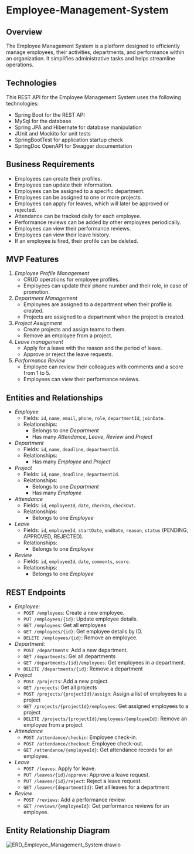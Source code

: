 # Employee-Management-System

## **Overview**
The Employee Management System is a platform designed to efficiently manage employees, their activities, departments, and performance within an organization. It simplifies administrative tasks and helps streamline operations.

## **Technologies**
This REST API for the Employee Management System uses the following technologies:
* Spring Boot for the REST API
* MySql for the database
* Spring JPA and Hibernate for database manipulation
* JUnit and Mockito for unit tests
* SpringBootTest for application startup check
* SpringDoc OpenAPI for Swagger documentation


## **Business Requirements**
* Employees can create their profiles.
* Employees can update their information.
* Employees can be assigned to a specific department.
* Employees can be assigned to one or more projects.
* Employees can apply for leaves, which will later be approved or rejected.
* Attendance can be tracked daily for each employee.
* Performance reviews can be added by other employees periodically.
* Employees can view their performance reviews.
* Employees can view their leave history.
* If an employee is fired, their profile can be deleted.


## **MVP Features**
1. *Employee Profile Management*
    * CRUD operations for employee profiles.
    * Employees can update their phone number and their role, in case of promotion.
2. *Department Management*
    * Employees are assigned to a department when their profile is created.
    * Projects are assigned to a department when the project is created.
3. *Project Assignment*
    * Create projects and assign teams to them.
    * Remove an employee from a project.
4. *Leave management*
    * Apply for a leave with the reason and the period of leave.
    * Approve or reject the leave requests.
5. *Performance Review*
    * Employee can review their colleagues with comments and a score from 1 to 5.
    * Employees can view their performance reviews.


## **Entities and Relationships**
* *Employee*
    * Fields: `id`, `name`, `email`, `phone`, `role`, `departmentId`, `joinDate`.
    * Relationships:
        * Belongs to one *Department*
        * Has many *Attendance*, *Leave*, *Review* and *Project*
* *Department*
    * Fields: `id`, `name`, `deadline`, `departmentId`.
    * Relationships:
        * Has many *Employee* and *Project*
* *Project*
    * Fields: `id`, `name`, `deadline`, `departmentId`.
    * Relationships:
        * Belongs to one *Department*
        * Has many *Employee*
* *Attendance*
    * Fields: `id`, `employeeId`, `date`, `checkIn`, `checkOut`.
    * Relationships:
        * Belongs to one *Employee*
* *Leave*
    * Fields: `id`, `employeeId`, `startDate`, `endDate`, `reason`, `status` (PENDING, APPROVED, REJECTED).
    * Relationships:
        * Belongs to one *Employee*
* *Review*
    * Fields: `id`, `employeeId`, `date`, `comments`, `score`.
    * Relationships:
        * Belongs to one *Employee*

## **REST Endpoints**
* *Employee*:
    * `POST /employees`: Create a new employee.
    * `PUT /employees/{id}`: Update employee details.
    * `GET /employees`: Get all employees
    * `GET /employees/{id}`: Get employee details by ID.
    * `DELETE /employees/{id}`: Remove an employee.
* *Department*:
    * `POST /departments`: Add a new department.
    * `GET /departments`: Gel all departments
    * `GET /departments/{id}/employees`: Get employees in a department.
    * `DELETE /departments/{id}`: Remove a department
* *Project*
    * `POST /projects`: Add a new project.
    * `GET /projects`: Get all projects
    * `POST /projects/{projectId}/assign`: Assign a list of employees to a project
    * `GET /projects/{projectId}/employees`: Get assigned employees to a project
    * `DELETE /projects/{projectId}/employees/{employeeId}`: Remove an employee from a project
* *Attendance*
    * `POST /attendance/checkin`: Employee check-in.
    * `POST /attendance/checkout`: Employee check-out.
    * `GET /attendance/{employeeId}`: Get attendance records for an employee.
* *Leave*
    * `POST /leaves`: Apply for leave.
    * `PUT /leaves/{id}/approve`: Approve a leave request.
    * `PUT /leaves/{id}/reject`: Reject a leave request.
    * `GET /leaves/{departmentId}`: Get all leaves for a department
* *Review*
    * `POST /reviews`: Add a performance review.
    * `GET /reviews/{employeeId}`: Get performance reviews for an employee.


## **Entity Relationship Diagram**

![ERD_Employee_Management_System drawio](https://github.com/user-attachments/assets/06f08ee2-a17b-4816-93d3-e086abc15bae)
